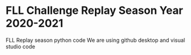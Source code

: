 # FLL Challenge Replay Season Year 2020-2021
FLL Replay season python code
We are using github desktop and visual studio code
